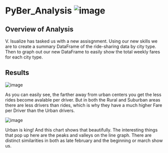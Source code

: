 # PyBer_Analysis ![image](https://user-images.githubusercontent.com/111661058/212430425-fede53f2-6eb3-42d6-938f-126417f60215.png)


## Overview of Analysis
V. Isualize has tasked us with a new assisgnment. Using our new skills we are to create a summary DataFrame of the ride-sharing data by city type. Then to graph out our new DataFrame to easily show the total weekly fares for each city type.

## Results
![image](https://user-images.githubusercontent.com/111661058/212430732-4bacc15c-4988-41b9-9f8c-c8fd6ad203b2.png)

As you can easily see, the farther away from urban centers you get the less rides become avalable per driver. But in both the Rural and Suburban areas there are less drivers than rides, which is why they have a much higher Fare per Driver than the Urban drivers. 

![image](https://user-images.githubusercontent.com/111661058/212433256-635ab7aa-8817-4821-9ff0-6d5bde669e45.png)

Urban is king! And this chart shows that beautifully. The interesting things that pop up here are the peaks and valleys on the line graph. There are distinct similarities in both as late february and the beginning or march show us.
